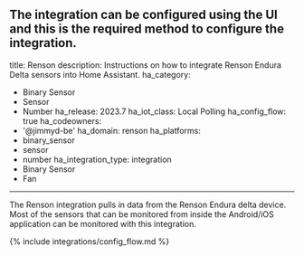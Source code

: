 The integration can be configured using the UI and this is the required method to configure the integration.
---
title: Renson
description: Instructions on how to integrate Renson Endura Delta sensors into Home Assistant.
ha_category:
  - Binary Sensor
  - Sensor
  - Number
ha_release: 2023.7
ha_iot_class: Local Polling
ha_config_flow: true
ha_codeowners:
  - '@jimmyd-be'
ha_domain: renson
ha_platforms:
  - binary_sensor
  - sensor
  - number
ha_integration_type: integration
  - Binary Sensor
  - Fan
---

The Renson integration pulls in data from the Renson Endura delta device. Most of the sensors that can be monitored from inside the Android/iOS application can be monitored with this integration.


{% include integrations/config_flow.md %}
